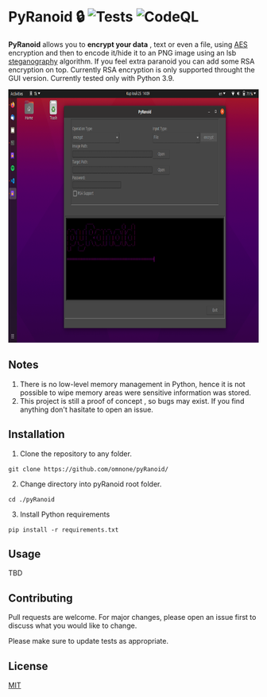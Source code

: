 # PyRanoid :lock: ![Tests](https://github.com/omnone/pyRanoid/workflows/Tests/badge.svg) ![CodeQL](https://github.com/omnone/pyRanoid/workflows/CodeQL/badge.svg)
**PyRanoid** allows you to **encrypt your data** , text or even a file, using [AES](https://en.wikipedia.org/wiki/Advanced_Encryption_Standard) encryption and then to encode it/hide it to an PNG image using an lsb [steganography](https://en.wikipedia.org/wiki/Steganography) algorithm. If you feel extra paranoid you can add some RSA encryption on top. Currently RSA encryption is only supported throught the GUI version. Currently tested only with Python 3.9.

<img src="screenshot.png" width="750" height="510">

## Notes
1. There is no low-level memory management in Python, hence it is not possible to wipe memory areas were sensitive information was stored.
2. This project is still a proof of concept , so bugs may exist. If you find anything don't hasitate to open an issue.

## Installation

1. Clone the repository to any folder.

```
git clone https://github.com/omnone/pyRanoid/
```

2. Change directory into pyRanoid root folder.

```
cd ./pyRanoid
```

3. Install Python requirements

```
pip install -r requirements.txt
```

## Usage
TBD

## Contributing
Pull requests are welcome. For major changes, please open an issue first to discuss what you would like to change.

Please make sure to update tests as appropriate.

## License
[MIT](https://choosealicense.com/licenses/mit/)
